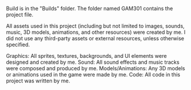 Build is in the "Builds" folder. The folder named GAM301 contains the project file.

All assets used in this project (including but not limited to images, sounds, music, 3D models, animations, and other resources) were created by me. I did not use any third-party assets or external resources, unless otherwise specified.

Graphics: All sprites, textures, backgrounds, and UI elements were designed and created by me.
Sound: All sound effects and music tracks were composed and produced by me.
Models/Animations: Any 3D models or animations used in the game were made by me.
Code: All code in this project was written by me.

